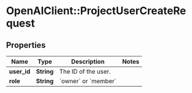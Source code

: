 # OpenAIClient::ProjectUserCreateRequest

## Properties
Name | Type | Description | Notes
------------ | ------------- | ------------- | -------------
**user_id** | **String** | The ID of the user. | 
**role** | **String** | &#x60;owner&#x60; or &#x60;member&#x60; | 

